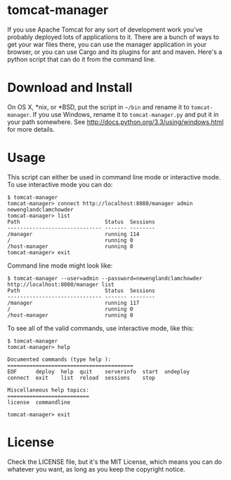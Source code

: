 tomcat-manager
==============

If you use Apache Tomcat for any sort of development work you’ve probably deployed lots of applications to it. There are a bunch of ways to get your war files there, you can use the manager application in your browser, or you can use Cargo and its plugins for ant and maven. Here's a python script that can do it from the command line.

Download and Install
====================
On OS X, *nix, or *BSD, put the script in `~/bin` and rename it to `tomcat-manager`.  If you use Windows, rename it to `tomcat-manager.py` and put it in your path somewhere.  See http://docs.python.org/3.3/using/windows.html for more details.

Usage
=====
This script can either be used in command line mode or interactive mode. To use interactive mode you can do:

    $ tomcat-manager
	tomcat-manager> connect http://localhost:8080/manager admin newenglandclamchowder
	tomcat-manager> list
	Path                           Status  Sessions
	------------------------------ ------- --------
	/manager                       running 114     
	/                              running 0       
	/host-manager                  running 0
	tomcat-manager> exit

Command line mode might look like:

	$ tomcat-manager --user=admin --password=newenglandclamchowder http://localhost:8080/manager list
	Path                           Status  Sessions
	------------------------------ ------- --------
	/manager                       running 117     
	/                              running 0       
	/host-manager                  running 0

To see all of the valid commands, use interactive mode, like this:

	$ tomcat-manager
	tomcat-manager> help

	Documented commands (type help ):
	========================================
	EOF      deploy  help  quit    serverinfo  start  undeploy
	connect  exit    list  reload  sessions    stop 

	Miscellaneous help topics:
	==========================
	license  commandline

	tomcat-manager> exit

License
=======
Check the LICENSE file, but it's the MIT License, which means you can do whatever you want, as long as you keep the copyright notice.
